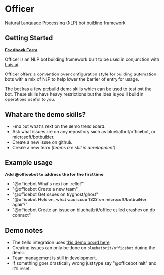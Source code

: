 # Officer

Natural Language Processing (NLP) bot building framework

## Getting Started

**[Feedback Form](https://goo.gl/forms/FdyqRvBXSGIXOTcC2)**

Officer is an NLP bot building framework built to be used in conjunction with [Luis.ai](http://luis.ai).

Officer offers a convention over configuration style for building automation bots with a mix of NLP to help lower the barrier of entry for usage.

The bot has a few prebuild demo skills which can be used to test out the bot. These skills have heavy restrictions but the idea is you'll build in operations useful to you.

## What are the demo skills?

* Find out what's next on the demo trello board.
* Ask what issues are on any repository such as bluehatbrit/officebot, or microsoft/botbuilder.
* Create a new issue on github.
* Create a new team _(teams are still in development)_.

## Example usage

**Add @officebot to address the for the first time**

* "@officebot What's next on trello?"
* "@officebot Create a new team"
* "@officebot Get issues on tryghost/ghost"
* "@officebot Hold on, what was issue 1823 on microsoft/botbuilder again?"
* "@officebot Create an issue on bluehatbrit/office called crashes on db connect"

## Demo notes

* The trello integration uses [this demo board here](https://trello.com/b/viHXwBnd/vintus)
* Creating issues can only be done on `bluehatbrit/officebot` during the demo.
* Team management is still in development.
* If something goes drastically wrong just type say "@officebot halt" and it'll reset.